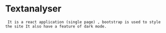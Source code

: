 # Textanalyser
     It is a react application (single page) , bootstrap is used to style the site It also have a feature of dark mode.
